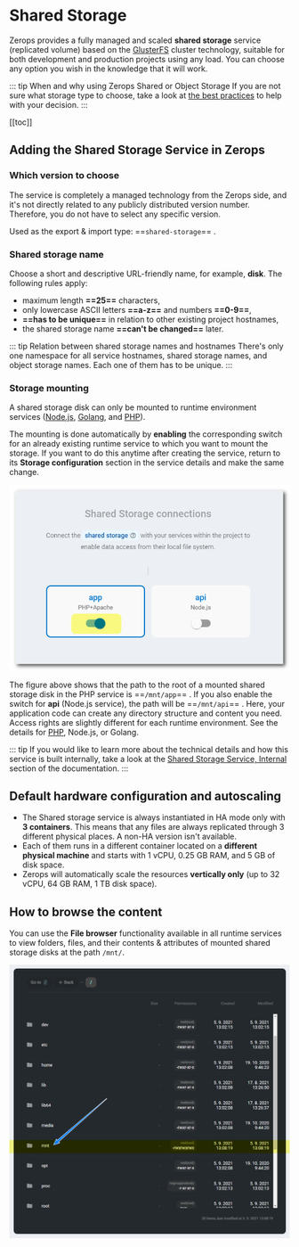 # Shared Storage

Zerops provides a fully managed and scaled **shared storage** service (replicated volume) based on the [GlusterFS](https://docs.gluster.org) cluster technology, suitable for both development and production projects using any load. You can choose any option you wish in the knowledge that it will work.

<!-- markdownlint-disable DOCSMD004 -->
::: tip When and why using Zerops Shared or Object Storage
If you are not sure what storage type to choose, take a look at [the best practices](/knowledge-base/best-practices/when-and-why-use-shared-or-object-storage.html) to help with your decision.
:::
<!-- markdownlint-enable DOCSMD004 -->

[[toc]]

## Adding the Shared Storage Service in Zerops

### Which version to choose

The service is completely a managed technology from the Zerops side, and it's not directly related to any publicly distributed version number. Therefore, you do not have to select any specific version.

Used as the export & import type: ==`shared-storage`== .

### Shared storage name

Choose a short and descriptive URL-friendly name, for example, **disk**. The following rules apply:

* maximum length **==25==** characters,
* only lowercase ASCII letters **==a-z==** and numbers **==0-9==**,
* **==has to be unique==** in relation to other existing project hostnames,
* the shared storage name **==can't be changed==** later.

<!-- markdownlint-disable DOCSMD004 -->
::: tip Relation between shared storage names and hostnames
There's only one namespace for all service hostnames, shared storage names, and object storage names. Each one of them has to be unique.
:::
<!-- markdownlint-enable DOCSMD004 -->

### Storage mounting

A shared storage disk can only be mounted to runtime environment services ([Node.js](/documentation/services/runtimes/nodejs.html#accessing-a-zerops-shared-storage), [Golang](/documentation/services/runtimes/golang.html#accessing-a-zerops-shared-storage), and [PHP](/documentation/services/runtimes/php.html#accessing-a-zerops-shared-storage)).

The mounting is done automatically by **enabling** the corresponding switch for an already existing runtime service to which you want to mount the storage. If you want to do this anytime after creating the service, return to its **Storage configuration** section in the service details and make the same change.

![Shared Storage](./images/Mount-Shared-Storage.png "Mount a Shared Storage")

The figure above shows that the path to the root of a mounted shared storage disk in the PHP service is ==`/mnt/app`== . If you also enable the switch for **api** (Node.js service), the path will be ==`/mnt/api`== . Here, your application code can create any directory structure and content you need. Access rights are slightly different for each runtime environment. See the details for [PHP](/documentation/services/runtimes/php.html#accessing-a-zerops-shared-storage), Node.js, or Golang.

<!-- markdownlint-disable DOCSMD004 -->
::: tip 
If you would like to learn more about the technical details and how this service is built internally, take a look at the [Shared Storage Service, Internal](/documentation/overview/how-zerops-works-inside/glusterfs-cluster-internally.html) section of the documentation.
:::
<!-- markdownlint-enable DOCSMD004 -->

## Default hardware configuration and autoscaling

* The Shared storage service is always instantiated in HA mode only with **3 containers**. This means that any files are always replicated through 3 different physical places. A non-HA version isn't available.
* Each of them runs in a different container located on a **different physical machine** and starts with 1 vCPU, 0.25 GB RAM, and 5 GB of disk space.
* Zerops will automatically scale the resources **vertically only** (up to 32 vCPU, 64 GB RAM, 1 TB disk space).

## How to browse the content

You can use the **File browser** functionality available in all runtime services to view folders, files, and their contents & attributes of mounted shared storage disks at the path `/mnt/`.

![Shared Storage](./images/Mounted-Shared-Storage-Content.png "Mounted Shared Storage Content")
